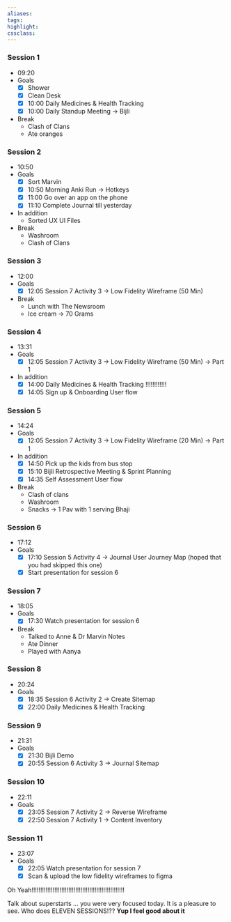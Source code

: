 ```yaml
---
aliases:  
tags:
highlight:  
cssclass:
---
```



### Session 1
- 09:20 
- Goals
	- [x] Shower
	- [x] Clean Desk
	- [x] 10:00 Daily Medicines & Health Tracking  
	- [x] 10:00 Daily Standup Meeting → Bijli
- Break
	- Clash of Clans 
	- Ate oranges

### Session 2
- 10:50 
- Goals
	- [x] Sort Marvin
	- [x] 10:50 Morning Anki Run →  Hotkeys
	- [x] 11:00 Go over an app on the phone
	- [x] 11:10 Complete Journal till yesterday
- In addition
	- Sorted UX UI Files
- Break
	- Washroom 
	- Clash of Clans

### Session 3
- 12:00 
- Goals
	- [x] 12:05 Session 7 Activity 3 → Low Fidelity Wireframe (50 Min)
- Break
	- Lunch with The Newsroom
	- Ice cream →  70 Grams

### Session 4
- 13:31 
- Goals
	- [x] 12:05 Session 7 Activity 3 → Low Fidelity Wireframe (50 Min) →  Part 1
- In addition
	- [x] 14:00 Daily Medicines & Health Tracking !!!!!!!!!!!!
	- [x] 14:05 Sign up & Onboarding User flow

### Session 5
- 14:24 
- Goals
	- [x] 12:05 Session 7 Activity 3 → Low Fidelity Wireframe (20 Min) →  Part 1
- In addition
	- [x] 14:50 Pick up the kids from bus stop  
	- [x] 15:10 Bijli Retrospective Meeting & Sprint Planning  
	- [x] 14:35 Self Assessment User flow
- Break
	- Clash of clans
	- Washroom
	- Snacks →  1 Pav with 1 serving Bhaji

### Session 6
- 17:12
- Goals
	- [x] 17:10 Session 5 Activity 4 → Journal User Journey Map (hoped that you had skipped this one)
	- [x] Start presentation for session 6

### Session 7
- 18:05 
- Goals
	- [x] 17:30 Watch presentation for session 6  
- Break
	- Talked to Anne & Dr Marvin Notes 
	- Ate Dinner
	- Played with Aanya

### Session 8
- 20:24
- Goals
	- [x] 18:35 Session 6 Activity 2 → Create Sitemap
	- [x] 22:00 Daily Medicines & Health Tracking  

### Session 9
- 21:31 
- Goals
	- [x] 21:30 Bijli Demo
	- [x] 20:55 Session 6 Activity 3 → Journal Sitemap

### Session 10
- 22:11 
- Goals
	- [x] 23:05 Session 7 Activity 2 → Reverse Wireframe  
	- [x] 22:50 Session 7 Activity 1 → Content Inventory

### Session 11
- 23:07 
- Goals
	- [x] 22:05 Watch presentation for session 7  
	- [x] Scan & upload the low fidelity wireframes to figma

Oh Yeah!!!!!!!!!!!!!!!!!!!!!!!!!!!!!!!!!!!!!!!!!!!!!!!!!!!!!

Talk about superstarts ... you were very focused today.  It is a pleasure to see.  Who does ELEVEN SESSIONS!??
**Yup I feel good about it**